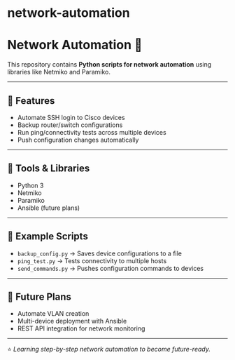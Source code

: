 # network-automation
# Network Automation 🐍  

This repository contains **Python scripts for network automation** using libraries like Netmiko and Paramiko.  

---

## 🔹 Features  
- Automate SSH login to Cisco devices  
- Backup router/switch configurations  
- Run ping/connectivity tests across multiple devices  
- Push configuration changes automatically  

---

## 🔹 Tools & Libraries  
- Python 3  
- Netmiko  
- Paramiko  
- Ansible (future plans)  

---

## 🔹 Example Scripts  
- `backup_config.py` → Saves device configurations to a file  
- `ping_test.py` → Tests connectivity to multiple hosts  
- `send_commands.py` → Pushes configuration commands to devices  

---

## 🚀 Future Plans  
- Automate VLAN creation  
- Multi-device deployment with Ansible  
- REST API integration for network monitoring  

---

⭐️ *Learning step-by-step network automation to become future-ready.*
